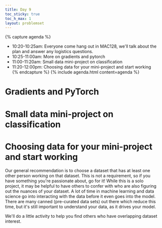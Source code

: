 ```yaml
---
title: Day 9
toc_sticky: true 
toc_h_max: 1
layout: problemset
---
```


{% capture agenda %}
* 10:20-10:25am: Everyone come hang out in MAC128, we'll talk about the plan and answer any logistics questions.
* 10:25-11:00am: More on gradients and pytorch
* 11:00-11:20am: Small data mini-project on classification
* 11:20-12:00pm: Choosing data for your mini-project and start working
{% endcapture %}
{% include agenda.html content=agenda %}

# Gradients and PyTorch


# Small data mini-project on classification


# Choosing data for your mini-project and start working
Our general recommendation is to choose a dataset that has at least one other person working on that dataset. This is not a requirement, so if you have something you're passionate about, go for it! While this is a solo project, it may be helpful to have others to confer with who are also figuring out the nuances of your dataset. A lot of time in machine learning and data science go into interacting with the data before it even goes into the model. There are many canned (pre-curated data sets) out there which reduce this time, but it's still important to understand your data, as it drives your model. 

We'll do a little activity to help you find others who have overlapping dataset interest.
